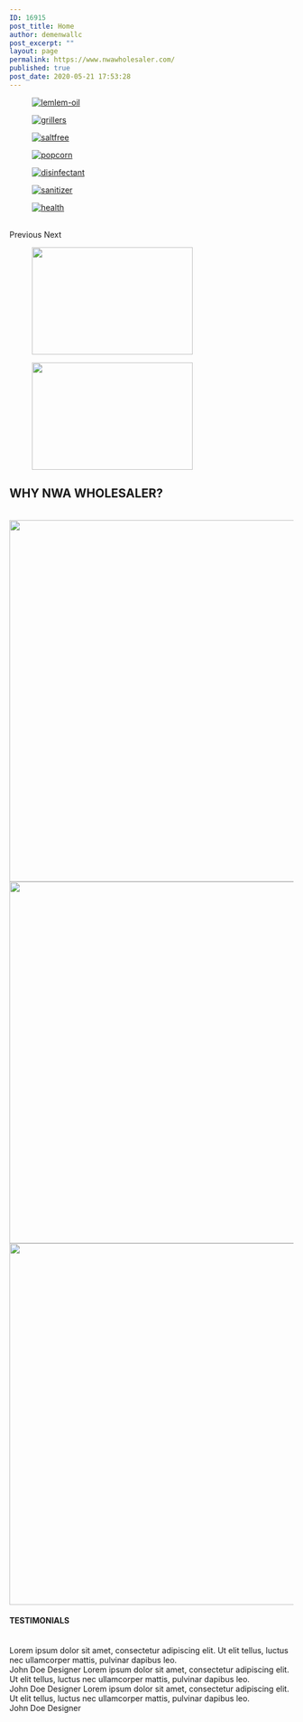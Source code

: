 ```yaml
---
ID: 16915
post_title: Home
author: demenwallc
post_excerpt: ""
layout: page
permalink: https://www.nwawholesaler.com/
published: true
post_date: 2020-05-21 17:53:28
---
```

<a data-elementor-open-lightbox="yes" data-elementor-lightbox-slideshow="0e6edce" data-elementor-lightbox-title="lemlem-oil" href="https://www.nwawholesaler.com/wp-content/uploads/2020/05/lemlem-oil.jpg"><figure><img src="https://www.nwawholesaler.com/wp-content/uploads/2020/05/lemlem-oil-768x384.jpg" alt="lemlem-oil" /></figure></a><a data-elementor-open-lightbox="yes" data-elementor-lightbox-slideshow="0e6edce" data-elementor-lightbox-title="grillers" href="https://www.nwawholesaler.com/wp-content/uploads/2020/05/grillers.jpg"><figure><img src="https://www.nwawholesaler.com/wp-content/uploads/2020/05/grillers-768x384.jpg" alt="grillers" /></figure></a><a data-elementor-open-lightbox="yes" data-elementor-lightbox-slideshow="0e6edce" data-elementor-lightbox-title="saltfree" href="https://www.nwawholesaler.com/wp-content/uploads/2020/05/saltfree.jpg"><figure><img src="https://www.nwawholesaler.com/wp-content/uploads/2020/05/saltfree-768x384.jpg" alt="saltfree" /></figure></a><a data-elementor-open-lightbox="yes" data-elementor-lightbox-slideshow="0e6edce" data-elementor-lightbox-title="popcorn" href="https://www.nwawholesaler.com/wp-content/uploads/2020/05/popcorn-1.jpg"><figure><img src="https://www.nwawholesaler.com/wp-content/uploads/2020/05/popcorn-1-768x384.jpg" alt="popcorn" /></figure></a><a data-elementor-open-lightbox="yes" data-elementor-lightbox-slideshow="0e6edce" data-elementor-lightbox-title="disinfectant" href="https://www.nwawholesaler.com/wp-content/uploads/2020/05/disinfectant.jpg"><figure><img src="https://www.nwawholesaler.com/wp-content/uploads/2020/05/disinfectant-768x384.jpg" alt="disinfectant" /></figure></a><a data-elementor-open-lightbox="yes" data-elementor-lightbox-slideshow="0e6edce" data-elementor-lightbox-title="sanitizer" href="https://www.nwawholesaler.com/wp-content/uploads/2020/05/sanitizer.jpg"><figure><img src="https://www.nwawholesaler.com/wp-content/uploads/2020/05/sanitizer-768x384.jpg" alt="sanitizer" /></figure></a><a data-elementor-open-lightbox="yes" data-elementor-lightbox-slideshow="0e6edce" data-elementor-lightbox-title="health" href="https://www.nwawholesaler.com/wp-content/uploads/2020/05/health.jpg"><figure><img src="https://www.nwawholesaler.com/wp-content/uploads/2020/05/health-768x384.jpg" alt="health" /></figure></a>			
						Previous
						Next
			<figure class='gallery-item'>
				<a data-elementor-open-lightbox="no" href='https://www.nwawholesaler.com/wp-content/uploads/2020/05/spice-3.jpg'><img width="285" height="190" src="https://www.nwawholesaler.com/wp-content/uploads/2020/05/spice-3-285x190.jpg" alt="" srcset="https://www.nwawholesaler.com/wp-content/uploads/2020/05/spice-3.jpg 285w, https://www.nwawholesaler.com/wp-content/uploads/2020/05/spice-3-64x43.jpg 64w" sizes="(max-width: 285px) 100vw, 285px" /></a>
			</figure><figure class='gallery-item'>
				<a data-elementor-open-lightbox="no no" href='https://www.nwawholesaler.com/wp-content/uploads/2020/05/care-3.jpg'><img width="285" height="190" src="https://www.nwawholesaler.com/wp-content/uploads/2020/05/care-3-285x190.jpg" alt="" srcset="https://www.nwawholesaler.com/wp-content/uploads/2020/05/care-3.jpg 285w, https://www.nwawholesaler.com/wp-content/uploads/2020/05/care-3-64x43.jpg 64w" sizes="(max-width: 285px) 100vw, 285px" /></a>
			</figure>
			<h2>WHY NWA WHOLESALER?</h2>		
										<img width="640" height="640" src="https://www.nwawholesaler.com/wp-content/uploads/2020/05/Boxes.png" alt="" srcset="https://www.nwawholesaler.com/wp-content/uploads/2020/05/Boxes.png 700w, https://www.nwawholesaler.com/wp-content/uploads/2020/05/Boxes-300x300.png 300w, https://www.nwawholesaler.com/wp-content/uploads/2020/05/Boxes-600x600.png 600w, https://www.nwawholesaler.com/wp-content/uploads/2020/05/Boxes-100x100.png 100w, https://www.nwawholesaler.com/wp-content/uploads/2020/05/Boxes-64x64.png 64w" sizes="(max-width: 640px) 100vw, 640px" />											
										<img width="640" height="640" src="https://www.nwawholesaler.com/wp-content/uploads/2020/05/afford.png" alt="" srcset="https://www.nwawholesaler.com/wp-content/uploads/2020/05/afford.png 700w, https://www.nwawholesaler.com/wp-content/uploads/2020/05/afford-300x300.png 300w, https://www.nwawholesaler.com/wp-content/uploads/2020/05/afford-600x600.png 600w, https://www.nwawholesaler.com/wp-content/uploads/2020/05/afford-100x100.png 100w, https://www.nwawholesaler.com/wp-content/uploads/2020/05/afford-64x64.png 64w" sizes="(max-width: 640px) 100vw, 640px" />											
										<img width="640" height="640" src="https://www.nwawholesaler.com/wp-content/uploads/2020/05/wide.png" alt="" srcset="https://www.nwawholesaler.com/wp-content/uploads/2020/05/wide.png 700w, https://www.nwawholesaler.com/wp-content/uploads/2020/05/wide-300x300.png 300w, https://www.nwawholesaler.com/wp-content/uploads/2020/05/wide-600x600.png 600w, https://www.nwawholesaler.com/wp-content/uploads/2020/05/wide-100x100.png 100w, https://www.nwawholesaler.com/wp-content/uploads/2020/05/wide-64x64.png 64w" sizes="(max-width: 640px) 100vw, 640px" />											
			<h4>TESTIMONIALS</h4>		
							Lorem ipsum dolor sit amet, consectetur adipiscing elit. Ut elit tellus, luctus nec ullamcorper mattis, pulvinar dapibus leo.
							<img src="https://www.nwawholesaler.com/wp-content/plugins/elementor/assets/images/placeholder.png" title="" alt="" />						
														John Doe
																						Designer
							Lorem ipsum dolor sit amet, consectetur adipiscing elit. Ut elit tellus, luctus nec ullamcorper mattis, pulvinar dapibus leo.
							<img src="https://www.nwawholesaler.com/wp-content/plugins/elementor/assets/images/placeholder.png" title="" alt="" />						
														John Doe
																						Designer
							Lorem ipsum dolor sit amet, consectetur adipiscing elit. Ut elit tellus, luctus nec ullamcorper mattis, pulvinar dapibus leo.
							<img src="https://www.nwawholesaler.com/wp-content/plugins/elementor/assets/images/placeholder.png" title="" alt="" />						
														John Doe
																						Designer